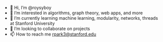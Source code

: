 - 👋 Hi, I’m @roysyboy
- 👀 I’m interested in algorithms, graph theory, web apps, and more
- 🌱 I’m currently learning machine learning, modularity, networks, threads at Stanford University
- 💞️ I’m looking to collaborate on projects
- 📫 How to reach me rpark3@stanford.edu

<!---
roysyboy/roysyboy is a ✨ special ✨ repository because its `README.md` (this file) appears on your GitHub profile.
You can click the Preview link to take a look at your changes.
--->
